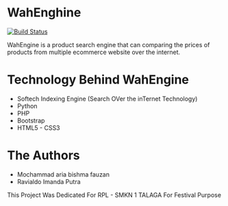 # WahEnghine

[![Build Status](https://travis-ci.org/joemccann/dillinger.svg?branch=master)](https://travis-ci.org/joemccann/dillinger)

WahEngine is a product search engine that can comparing the prices of products from multiple ecommerce website over the internet.

# Technology Behind WahEngine
  - Softech Indexing Engine (Search OVer the inTernet Technology)
  - Python
  - PHP
  - Bootstrap
  - HTML5 - CSS3

# The Authors
  - Mochammad aria bishma fauzan
  - Ravialdo Imanda Putra

This Project Was Dedicated For RPL - SMKN 1 TALAGA For Festival Purpose